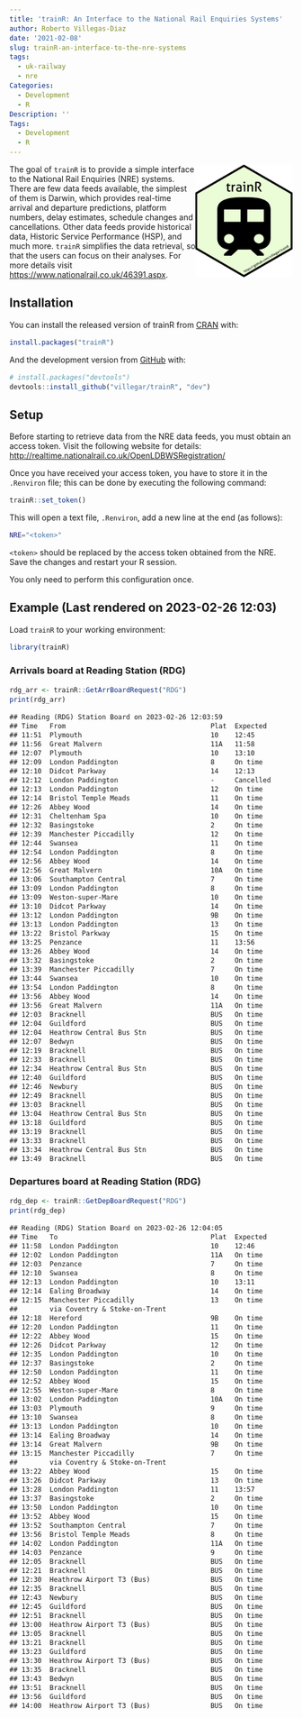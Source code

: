 ```yaml
---
title: 'trainR: An Interface to the National Rail Enquiries Systems'
author: Roberto Villegas-Diaz
date: '2021-02-08'
slug: trainR-an-interface-to-the-nre-systems
tags:
  - uk-railway
  - nre
Categories:
  - Development
  - R
Description: ''
Tags:
  - Development
  - R
---
```


<img src="https://raw.githubusercontent.com/villegar/trainR/main/inst/images/logo.png" alt="logo" align="right" height=200px/>

The goal of `trainR` is to provide a simple interface to the 
National Rail Enquiries (NRE) systems. There are few data feeds 
available, the simplest of them is Darwin, which provides real-time 
arrival and departure predictions, platform numbers, delay estimates, 
schedule changes and cancellations. Other data feeds provide historical 
data, Historic Service Performance (HSP), and much more. `trainR` 
simplifies the data retrieval, so that the users can focus on their 
analyses. For more details visit 
https://www.nationalrail.co.uk/46391.aspx.

## Installation

You can install the released version of trainR from [CRAN](https://CRAN.R-project.org) with:

``` r
install.packages("trainR")
```

And the development version from [GitHub](https://github.com/) with:

``` r
# install.packages("devtools")
devtools::install_github("villegar/trainR", "dev")
```

## Setup
Before starting to retrieve data from the NRE data feeds, you must obtain an access token. 
Visit the following website for details: http://realtime.nationalrail.co.uk/OpenLDBWSRegistration/

Once you have received your access token, you have to store it in the `.Renviron` file; this can be 
done by executing the following command:


```r
trainR::set_token()
```

This will open a text file, `.Renviron`, add a new line at the end (as follows):

```bash
NRE="<token>"
```

`<token>` should be replaced by the access token obtained from the NRE. Save the changes and restart 
your R session.

You only need to perform this configuration once.

## Example (Last rendered on 2023-02-26 12:03)

Load `trainR` to your working environment:

```r
library(trainR)
```

### Arrivals board at Reading Station (RDG)


```r
rdg_arr <- trainR::GetArrBoardRequest("RDG")
print(rdg_arr)
```

```
## Reading (RDG) Station Board on 2023-02-26 12:03:59
## Time   From                                    Plat  Expected
## 11:51  Plymouth                                10    12:45
## 11:56  Great Malvern                           11A   11:58
## 12:07  Plymouth                                10    13:10
## 12:09  London Paddington                       8     On time
## 12:10  Didcot Parkway                          14    12:13
## 12:12  London Paddington                       -     Cancelled
## 12:13  London Paddington                       12    On time
## 12:14  Bristol Temple Meads                    11    On time
## 12:26  Abbey Wood                              14    On time
## 12:31  Cheltenham Spa                          10    On time
## 12:32  Basingstoke                             2     On time
## 12:39  Manchester Piccadilly                   12    On time
## 12:44  Swansea                                 11    On time
## 12:54  London Paddington                       8     On time
## 12:56  Abbey Wood                              14    On time
## 12:56  Great Malvern                           10A   On time
## 13:06  Southampton Central                     7     On time
## 13:09  London Paddington                       8     On time
## 13:09  Weston-super-Mare                       10    On time
## 13:10  Didcot Parkway                          14    On time
## 13:12  London Paddington                       9B    On time
## 13:13  London Paddington                       13    On time
## 13:22  Bristol Parkway                         15    On time
## 13:25  Penzance                                11    13:56
## 13:26  Abbey Wood                              14    On time
## 13:32  Basingstoke                             2     On time
## 13:39  Manchester Piccadilly                   7     On time
## 13:44  Swansea                                 10    On time
## 13:54  London Paddington                       8     On time
## 13:56  Abbey Wood                              14    On time
## 13:56  Great Malvern                           11A   On time
## 12:03  Bracknell                               BUS   On time
## 12:04  Guildford                               BUS   On time
## 12:04  Heathrow Central Bus Stn                BUS   On time
## 12:07  Bedwyn                                  BUS   On time
## 12:19  Bracknell                               BUS   On time
## 12:33  Bracknell                               BUS   On time
## 12:34  Heathrow Central Bus Stn                BUS   On time
## 12:40  Guildford                               BUS   On time
## 12:46  Newbury                                 BUS   On time
## 12:49  Bracknell                               BUS   On time
## 13:03  Bracknell                               BUS   On time
## 13:04  Heathrow Central Bus Stn                BUS   On time
## 13:18  Guildford                               BUS   On time
## 13:19  Bracknell                               BUS   On time
## 13:33  Bracknell                               BUS   On time
## 13:34  Heathrow Central Bus Stn                BUS   On time
## 13:49  Bracknell                               BUS   On time
```

### Departures board at Reading Station (RDG)


```r
rdg_dep <- trainR::GetDepBoardRequest("RDG")
print(rdg_dep)
```

```
## Reading (RDG) Station Board on 2023-02-26 12:04:05
## Time   To                                      Plat  Expected
## 11:58  London Paddington                       10    12:46
## 12:02  London Paddington                       11A   On time
## 12:03  Penzance                                7     On time
## 12:10  Swansea                                 8     On time
## 12:13  London Paddington                       10    13:11
## 12:14  Ealing Broadway                         14    On time
## 12:15  Manchester Piccadilly                   13    On time
##        via Coventry & Stoke-on-Trent           
## 12:18  Hereford                                9B    On time
## 12:20  London Paddington                       11    On time
## 12:22  Abbey Wood                              15    On time
## 12:26  Didcot Parkway                          12    On time
## 12:35  London Paddington                       10    On time
## 12:37  Basingstoke                             2     On time
## 12:50  London Paddington                       11    On time
## 12:52  Abbey Wood                              15    On time
## 12:55  Weston-super-Mare                       8     On time
## 13:02  London Paddington                       10A   On time
## 13:03  Plymouth                                9     On time
## 13:10  Swansea                                 8     On time
## 13:13  London Paddington                       10    On time
## 13:14  Ealing Broadway                         14    On time
## 13:14  Great Malvern                           9B    On time
## 13:15  Manchester Piccadilly                   7     On time
##        via Coventry & Stoke-on-Trent           
## 13:22  Abbey Wood                              15    On time
## 13:26  Didcot Parkway                          13    On time
## 13:28  London Paddington                       11    13:57
## 13:37  Basingstoke                             2     On time
## 13:50  London Paddington                       10    On time
## 13:52  Abbey Wood                              15    On time
## 13:52  Southampton Central                     7     On time
## 13:56  Bristol Temple Meads                    8     On time
## 14:02  London Paddington                       11A   On time
## 14:03  Penzance                                9     On time
## 12:05  Bracknell                               BUS   On time
## 12:21  Bracknell                               BUS   On time
## 12:30  Heathrow Airport T3 (Bus)               BUS   On time
## 12:35  Bracknell                               BUS   On time
## 12:43  Newbury                                 BUS   On time
## 12:45  Guildford                               BUS   On time
## 12:51  Bracknell                               BUS   On time
## 13:00  Heathrow Airport T3 (Bus)               BUS   On time
## 13:05  Bracknell                               BUS   On time
## 13:21  Bracknell                               BUS   On time
## 13:23  Guildford                               BUS   On time
## 13:30  Heathrow Airport T3 (Bus)               BUS   On time
## 13:35  Bracknell                               BUS   On time
## 13:43  Bedwyn                                  BUS   On time
## 13:51  Bracknell                               BUS   On time
## 13:56  Guildford                               BUS   On time
## 14:00  Heathrow Airport T3 (Bus)               BUS   On time
```
